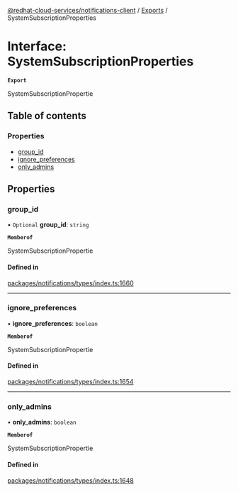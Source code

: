 [@redhat-cloud-services/notifications-client](../README.md) / [Exports](../modules.md) / SystemSubscriptionProperties

# Interface: SystemSubscriptionProperties

**`Export`**

SystemSubscriptionPropertie

## Table of contents

### Properties

- [group\_id](SystemSubscriptionProperties.md#group_id)
- [ignore\_preferences](SystemSubscriptionProperties.md#ignore_preferences)
- [only\_admins](SystemSubscriptionProperties.md#only_admins)

## Properties

### group\_id

• `Optional` **group\_id**: `string`

**`Memberof`**

SystemSubscriptionPropertie

#### Defined in

[packages/notifications/types/index.ts:1660](https://github.com/RedHatInsights/javascript-clients/blob/main/packages/notifications/types/index.ts#L1660)

___

### ignore\_preferences

• **ignore\_preferences**: `boolean`

**`Memberof`**

SystemSubscriptionPropertie

#### Defined in

[packages/notifications/types/index.ts:1654](https://github.com/RedHatInsights/javascript-clients/blob/main/packages/notifications/types/index.ts#L1654)

___

### only\_admins

• **only\_admins**: `boolean`

**`Memberof`**

SystemSubscriptionPropertie

#### Defined in

[packages/notifications/types/index.ts:1648](https://github.com/RedHatInsights/javascript-clients/blob/main/packages/notifications/types/index.ts#L1648)
